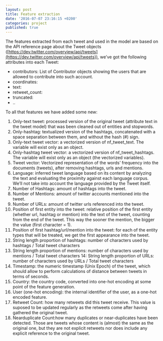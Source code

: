 ```yaml
---
layout: post
title: Feature extraction
date: '2016-07-07 23:16:15 +0200'
categories: project
published: true
---
```

The features extracted from each tweet and used in the model are based on the API reference page about the Tweet objects ([https://dev.twitter.com/overview/api/tweets](https://dev.twitter.com/overview/api/tweets)), we’ve got the following attributes into each Tweet:

- contributors: List of Contributor objects showing the users that are allowed to contribute into such account.
- coordinates: 
- text:
- retweet_count:
- truncated:
- ..

To all that features we have added some new:

1. Only-text tweet: processed version of the original tweet (attribute text in the tweet model) that was been cleaned out of entities and stopwords.
2. Only-hashtag: textualized version of the hashtags, concatenated with a space separation between them, and without the hash (#) sign.
3. Only-text tweet vector: a vectorized version of nf_tweet_text. The variable will exist only as an object.
4. Only-hashtag tweet vector: a vectorized version of nf_tweet_hashtags.  The variable will exist only as an object (the vectorized variables).
5. Tweet vector: Vectorized representation of the words’ frequency into the documents (tweets), after removing hashtags, urls and mentions.
6. Language: inferred tweet language based on its content by analyzing the text and evaluating the proximity against each language corpus. We’ll not take into account the language provided by the Tweet itself.
7. Number of Hashtags: amount of hashtags into the tweet.
8. Number of Mentions: amount of twitter accounts mentioned into the tweet.
9. Number of URLs: amount of twitter urls referenced into the tweet.
10. Position of first entity into the tweet: relative position of the first entity (whether url, hashtag or mention) into the text of the tweet, counting from the end of the tweet. This way the sooner the mention, the bigger the value (first character = 1).
11. Position of first hashtag/url/mention into the tweet: for each of the entity types that will be treated, we get the first appearance into the tweet.
12. String length proportion of hashtags: number of characters used by hashtags / Total tweet characters
13. String length proportion of mentions: number of characters used by mentions / Total tweet characters
14: String length proportion of URLs: number of characters used by URLs / Total tweet characters
15. Timestamp: the numeric timestamp (Unix Epoch) of the tweet, which should allow to perform calculations of distance between tweets in terms of seconds.
16. Country: the country code, converted into one-hot encoding at some point of the feature generation.
17. User (one-hot encoding): the internal identifier of the user, as a one-hot encoded feature.
18. Retweet Count: how many retweets did this tweet receive. This value is suposed to be updated regularly as the retweets come after having gathered the original tweet.
19. Nearduplicate Count:how many duplicates or near-duplicates have been detected.  Those are tweets whose content is (almost) the same as the original one, but they are not explicit retweets nor does include any explicit reference to the original tweet.